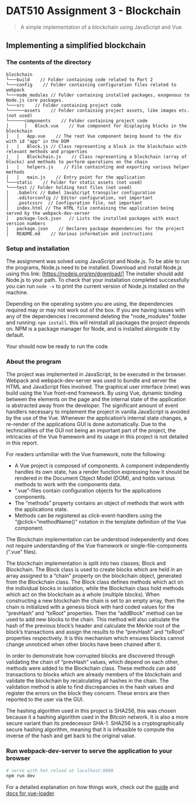 # DAT510 Assignment 3 - Blockchain
> A simple implementation of a blockchain using JavaScript and Vue.

## Implementing a simplified blockchain

### The contents of the directory

```
blockchain
└───build    // Folder containing code related to Part 2
└───config    // Folder containing configuration files related to webpack
└───node_modules // Folder containing installed packages, exogenous to Node.js core packages.
└───src    // Folder containing project code
└──────assets    // Folder containing project assets, like images etc. (not used)
└──────components    // Folder containing project code
│      │   Block.vue    // Vue component for displaying blocks in the blockchain
│   │   App.vue    // The root Vue component being bound to the div with id "app" in the DOM
|   |   Block.js // Class representing a block in the blockchain with relevant methods and properties
|   |   Blockchain.js    // Class representing a blockchain (array of blocks) and methods to perform operations on the chain
|   |   helpers.js    // File containting and exporting various helper methods
|   |   main.js    // Entry point for the application
└───static    // Folder for static assets (not used)
└───test // Folder holding test files (not used)
│   .babelrc // Babel JavaScript transpiler configuration
│   .editorconfig // Editor configuration, not important
│   .postcssrc  // Configuration file, not important
│   index.html // The HTML file containing the application being served by the webpack-dev-server
│   package-lock.json   // Lists the installed packages with exact version numbers
│   package.json    // Declares package dependencies for the project
│   README.md    // Various information and instructions
```



### Setup and installation
The assignment was solved using JavaScript and Node.js. To be able to run the programs, Node.js need to be installed.
Download and install Node.js using this link: [https://nodejs.org/en/download/]
The installer should add Node.js to your path. To check that your installation completed successfully you can run `node -v`
to print the current version of Node.js installed on the machine.

Depending on the operating system you are using, the dependencies required may or may not work out of the box. 
If you are having issues with any of the dependencies I recommend deleting the "node_modules" folder and running:
`npm install`. this will reinstall all packages the project depends on. NPM is a package manager for Node, and is installed alongside it by default.

Your should now be ready to run the code.

### About the program
The project was implemented in JavaScript, to be executed in the browser. Webpack and webpack-dev-server was used to bundle and server the HTML and JavaScript files involved. The graphical user interface (view) was build using the Vue front-end framework. By using Vue, dynamic binding between the elements on the page and the internal state of the application is abstracted away from the developer. The significant amount of event handlers necessary to implement the project in vanilla JavaScript is avoided by the use of the Vue. Whenever the application’s internal state changes, a re-render of the applications GUI is done automatically. Due to the technicalities of the GUI not being an important part of the project, the intricacies of the Vue framework and its usage in this project is not detailed in this report.

For readers unfamiliar with the Vue framework, note the following:
-	A Vue project is composed of components. A component independently handles its own state, has a render function expressing how it should be rendered in the Document Object Model (DOM), and holds various methods to work with the components data.
-	“.vue”-files contain configuration objects for the applications components.
-	The “methods” property contains an object of methods that work with the applications state.
-	Methods can be registered as click-event-handlers using the “@click=”methodName()” notation in the template definition of the Vue component.

The Blockchain implementation can be understood independently and does not require understanding of the Vue framework or single-file-components (“.vue” files).

The blockchain implementation is split into two classes; Block and Blockchain. The Block class is used to create blocks which are held in an array assigned to a “chain” property on the blockchain object, generated from the Blockchain class. The Block class defines methods which act on the individual blocks in isolation, while the Blockchain class hold methods which act on the blockchain as a whole (multiple blocks). When constructing a new blockchain the chain is set to an empty array, then the chain is initialized with a genesis block with hard coded values for the “prevHash” and “txRoot” properties. Then the “addBlock” method can be used to add new blocks to the chain. This method will also calculate the hash of the previous block’s header and calculate the Merkle root of the block’s transactions and assign the results to the “prevHash” and “txRoot” properties respectively. It is this mechanism which ensures blocks cannot change unnoticed when other blocks have been chained after it.

In order to demonstrate how corrupted blocks are discovered through validating the chain of “prevHash” values, which depend on each other, methods were added to the Blockchain class. These methods can add transactions to blocks which are already members of the blockchain and validate the blockchain by recalculating all hashes in the chain. The validation method is able to find discrepancies in the hash values and register the errors on the block they concern. These errors are then reported to the user via the GUI. 

The hashing algorithm used in this project is SHA256, this was chosen because it a hashing algorithm used in the Bitcoin network. It is also a more secure variant than its predecessor SHA-1. SHA256 is a cryptographically secure hashing algorithm, meaning that it is infeasible to compute the inverse of the hash and get back to the original value.


### Run webpack-dev-server to serve the application to your browser

``` bash
# serve with hot reload at localhost:8080
npm run dev
```


For a detailed explanation on how things work, check out the [guide](http://vuejs-templates.github.io/webpack/) and [docs for vue-loader](http://vuejs.github.io/vue-loader).
